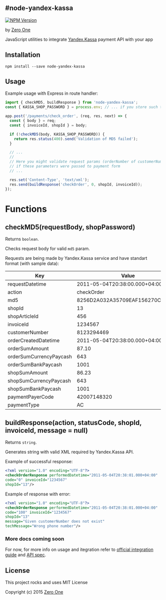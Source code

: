 #node-yandex-kassa
---
[![NPM Version](https://img.shields.io/npm/v/node-yandex-kassa.svg?style=flat)](https://www.npmjs.com/package/node-yandex-kassa)

by [Zero One](http://www.zeroone.st)

JavaScript utilities to integrate [Yandex.Kassa](https://kassa.yandex.ru/) payment API with your app

## Installation

```
npm install --save node-yandex-kassa
```

## Usage

Example usage with Express in route handler:

```javascript
import { checkMD5, buildResponse } from 'node-yandex-kassa';
const { KASSA_SHOP_PASSWORD } = process.env; // ... if you store such things there

app.post('/payments/check_order', (req, res, next) => {
  const { body } = req;
  const { invoiceId, shopId } = body;

  if (!checkMD5(body, KASSA_SHOP_PASSWORD)) {
  	return res.status(400).send('Validation of MD5 failed');
  }

  // ...
  //
  // Here you might validate request params (orderNumber of customerNumber, for example)
  // if these parameters were passed to payment form
  // ...

  res.set('Content-Type', 'text/xml');
  res.send(buildResponse('checkOrder', 0, shopId, invoiceId));
});

```

# Functions

## checkMD5(requestBody, shopPassword)

Returns `boolean`.

Checks request body for valid `md5` param.

Requests are being made by Yandex.Kassa service and have standart format (with sample data):

| Key  | Value |
------ | ----- |
| requestDatetime | 2011-05-04T20:38:00.000+04:00 |
| action |	checkOrder|
| md5 |	8256D2A032A35709EAF156270C9EFE2E |
| shopId | 13 |
| shopArticleId | 456 |
| invoiceId | 1234567 |
| customerNumber | 8123294469 |
| orderCreatedDatetime | 2011-05-04T20:38:00.000+04:00 |
| orderSumAmount | 87.10 |
| orderSumCurrencyPaycash | 643 |
| orderSumBankPaycash | 1001 |
| shopSumAmount | 86.23 |
| shopSumCurrencyPaycash | 643 |
| shopSumBankPaycash | 1001 |
| paymentPayerCode | 42007148320 |
| paymentType | AC |


## buildResponse(action, statusCode, shopId, invoiceId, message = null)

Returns `string`.

Generates string with valid XML required by Yandex.Kassa API.

Example of successful response:

```xml
<?xml version="1.0" encoding="UTF-8"?>
<checkOrderResponse performedDatetime="2011-05-04T20:38:01.000+04:00"
code="0" invoiceId="1234567"
shopId="13"/>
```

Example of response with error:

```xml
<?xml version="1.0" encoding="UTF-8"?>
<checkOrderResponse performedDatetime="2011-05-04T20:38:01.000+04:00"
code="100" invoiceId="1234567"
shopId="13"
message="Given customerNumber does not exist"
techMessage="Wrong phone number"/>
```

### More docs coming soon

For now, for more info on usage and itegration refer to [official integration guide](https://money.yandex.ru/doc.xml?id=527069) and [API spec](https://money.yandex.ru/doc.xml?id=527069).

## License

This project rocks and uses MIT License

Copyright (c) 2015 [Zero One](http://www.zeroone.st)
